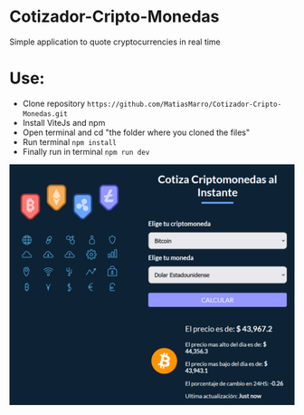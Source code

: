 # Cotizador-Cripto-Monedas
Simple application to quote cryptocurrencies in real time
<h1>Use:</h1>
<ul>
  <li>Clone repository <code>https://github.com/MatiasMarro/Cotizador-Cripto-Monedas.git</code></li>
  <li>Install ViteJs and npm </li>
  <li>Open terminal and cd  "the folder where you cloned the files"</li>
  <li>Run terminal <code>npm install</code></li>
  <li>Finally run in terminal <code>npm run dev</code></li>
</ul>

<img src="https://raw.githubusercontent.com/MatiasMarro/Cotizador-Cripto-Monedas/main/Cotizador-Cripto.png" alt="cripto">
